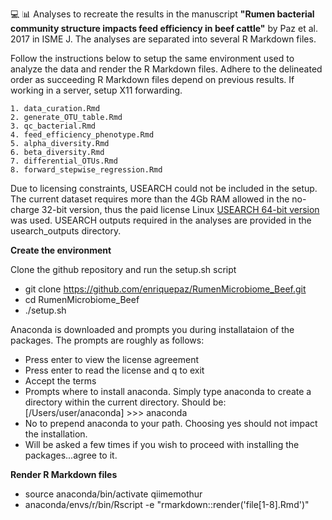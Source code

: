 :computer: :bar_chart:
Analyses to recreate the results in the manuscript **"Rumen bacterial community structure impacts feed efficiency in beef cattle"** by Paz et al. 2017 in ISME J. The analyses are separated into several R Markdown files.

Follow the instructions below to setup the same environment used to analyze the data and render the R Markdown files. Adhere to the delineated order as succeeding R Markdown files depend on previous results. If working in a server, setup X11 forwarding.

    1. data_curation.Rmd
	2. generate_OTU_table.Rmd
	3. qc_bacterial.Rmd
	4. feed_efficiency_phenotype.Rmd
	5. alpha_diversity.Rmd
	6. beta_diversity.Rmd
	7. differential_OTUs.Rmd
    8. forward_stepwise_regression.Rmd

Due to licensing constraints, USEARCH could not be included in the setup. The current dataset requires more than the 4Gb RAM allowed in the no-charge 32-bit version, thus the paid license Linux [USEARCH 64-bit version](http://drive5.com/usearch/buy64bit.html) was used. USEARCH outputs required in the analyses are provided in the usearch_outputs directory.

**Create the environment**

Clone the github repository and run the setup.sh script

- git clone https://github.com/enriquepaz/RumenMicrobiome_Beef.git
- cd RumenMicrobiome_Beef
- ./setup.sh

Anaconda is downloaded and prompts you during installataion of the packages. The prompts are roughly as follows:

- Press enter to view the license agreement
- Press enter to read the license and q to exit
- Accept the terms
- Prompts where to install anaconda. Simply type anaconda to create a directory within the current directory. Should be: [/Users/user/anaconda] >>> anaconda
- No to prepend anaconda to your path. Choosing yes should not impact the installation.
- Will be asked a few times if you wish to proceed with installing the packages...agree to it.

**Render R Markdown files**

- source anaconda/bin/activate qiimemothur
- anaconda/envs/r/bin/Rscript -e "rmarkdown::render('file[1-8].Rmd')"






